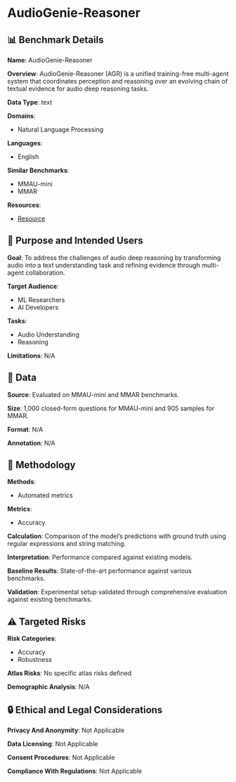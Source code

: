 # AudioGenie-Reasoner

## 📊 Benchmark Details

**Name**: AudioGenie-Reasoner

**Overview**: AudioGenie-Reasoner (AGR) is a unified training-free multi-agent system that coordinates perception and reasoning over an evolving chain of textual evidence for audio deep reasoning tasks.

**Data Type**: text

**Domains**:
- Natural Language Processing

**Languages**:
- English

**Similar Benchmarks**:
- MMAU-mini
- MMAR

**Resources**:
- [Resource](N/A)

## 🎯 Purpose and Intended Users

**Goal**: To address the challenges of audio deep reasoning by transforming audio into a text understanding task and refining evidence through multi-agent collaboration.

**Target Audience**:
- ML Researchers
- AI Developers

**Tasks**:
- Audio Understanding
- Reasoning

**Limitations**: N/A

## 💾 Data

**Source**: Evaluated on MMAU-mini and MMAR benchmarks.

**Size**: 1,000 closed-form questions for MMAU-mini and 905 samples for MMAR.

**Format**: N/A

**Annotation**: N/A

## 🔬 Methodology

**Methods**:
- Automated metrics

**Metrics**:
- Accuracy

**Calculation**: Comparison of the model’s predictions with ground truth using regular expressions and string matching.

**Interpretation**: Performance compared against existing models.

**Baseline Results**: State-of-the-art performance against various benchmarks.

**Validation**: Experimental setup validated through comprehensive evaluation against existing benchmarks.

## ⚠️ Targeted Risks

**Risk Categories**:
- Accuracy
- Robustness

**Atlas Risks**:
No specific atlas risks defined

**Demographic Analysis**: N/A

## 🔒 Ethical and Legal Considerations

**Privacy And Anonymity**: Not Applicable

**Data Licensing**: Not Applicable

**Consent Procedures**: Not Applicable

**Compliance With Regulations**: Not Applicable
